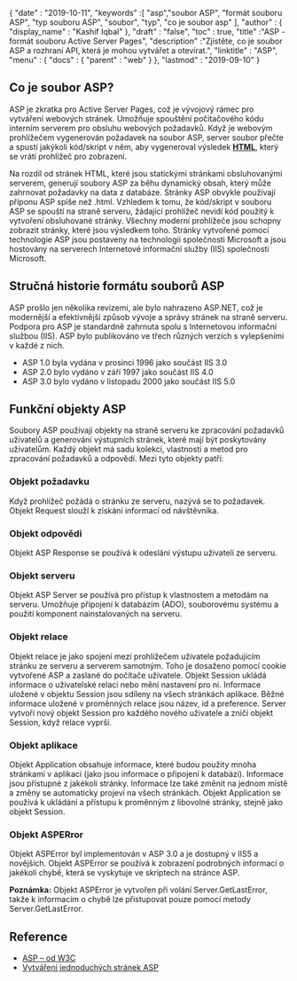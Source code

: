 {
  "date" : "2019-10-11",
  "keywords" :[ "asp","soubor ASP", "formát souboru ASP", "typ souboru ASP", "soubor", "typ", "co je soubor asp" ],
  "author" : {
    "display_name" : "Kashif Iqbal"
},
  "draft" : "false",
  "toc" : true,
  "title" :"ASP - formát souboru Active Server Pages",
  "description" :"Zjistěte, co je soubor ASP a rozhraní API, která je mohou vytvářet a otevírat.",
  "linktitle" : "ASP",
  "menu" : {
    "docs" : {
      "parent" : "web"
}
},
  "lastmod" : "2019-09-10"
}

## Co je soubor ASP?

ASP je zkratka pro Active Server Pages, což je vývojový rámec pro vytváření webových stránek. Umožňuje spouštění počítačového kódu interním serverem pro obsluhu webových požadavků. Když je webovým prohlížečem vygenerován požadavek na soubor ASP, server soubor přečte a spustí jakýkoli kód/skript v něm, aby vygeneroval výsledek **[HTML](/cs/web/html/)**, který se vrátí prohlížeč pro zobrazení.

Na rozdíl od stránek HTML, které jsou statickými stránkami obsluhovanými serverem, generují soubory ASP za běhu dynamický obsah, který může zahrnovat požadavky na data z databáze. Stránky ASP obvykle používají příponu ASP spíše než .html. Vzhledem k tomu, že kód/skript v souboru ASP se spouští na straně serveru, žádající prohlížeč nevidí kód použitý k vytvoření obsluhované stránky. Všechny moderní prohlížeče jsou schopny zobrazit stránky, které jsou výsledkem toho. Stránky vytvořené pomocí technologie ASP jsou postaveny na technologii společnosti Microsoft a jsou hostovány na serverech Internetové informační služby (IIS) společnosti Microsoft.

## Stručná historie formátu souborů ASP
ASP prošlo jen několika revizemi, ale bylo nahrazeno ASP.NET, což je modernější a efektivnější způsob vývoje a správy stránek na straně serveru. Podpora pro ASP je standardně zahrnuta spolu s Internetovou informační službou (IIS). ASP bylo publikováno ve třech různých verzích s vylepšeními v každé z nich.

* ASP 1.0 byla vydána v prosinci 1996 jako součást IIS 3.0
* ASP 2.0 bylo vydáno v září 1997 jako součást IIS 4.0
* ASP 3.0 bylo vydáno v listopadu 2000 jako součást IIS 5.0

## Funkční objekty ASP

Soubory ASP používají objekty na straně serveru ke zpracování požadavků uživatelů a generování výstupních stránek, které mají být poskytovány uživatelům. Každý objekt má sadu kolekcí, vlastností a metod pro zpracování požadavků a odpovědí. Mezi tyto objekty patří:

### Objekt požadavku

Když prohlížeč požádá o stránku ze serveru, nazývá se to požadavek. Objekt Request slouží k získání informací od návštěvníka.

### Objekt odpovědi

Objekt ASP Response se používá k odeslání výstupu uživateli ze serveru.

### Objekt serveru

Objekt ASP Server se používá pro přístup k vlastnostem a metodám na serveru. Umožňuje připojení k databázím (ADO), souborovému systému a použití komponent nainstalovaných na serveru.

### Objekt relace

Objekt relace je jako spojení mezi prohlížečem uživatele požadujícím stránku ze serveru a serverem samotným. Toho je dosaženo pomocí cookie vytvořené ASP a zaslané do počítače uživatele. Objekt Session ukládá informace o uživatelské relaci nebo mění nastavení pro ni. Informace uložené v objektu Session jsou sdíleny na všech stránkách aplikace. Běžné informace uložené v proměnných relace jsou název, id a preference. Server vytvoří nový objekt Session pro každého nového uživatele a zničí objekt Session, když relace vyprší.

### Objekt aplikace

Objekt Application obsahuje informace, které budou použity mnoha stránkami v aplikaci (jako jsou informace o připojení k databázi). Informace jsou přístupné z jakékoli stránky. Informace lze také změnit na jednom místě a změny se automaticky projeví na všech stránkách. Objekt Application se používá k ukládání a přístupu k proměnným z libovolné stránky, stejně jako objekt Session.

### Objekt ASPERror

Objekt ASPError byl implementován v ASP 3.0 a je dostupný v IIS5 a novějších. Objekt ASPError se používá k zobrazení podrobných informací o jakékoli chybě, která se vyskytuje ve skriptech na stránce ASP.

**Poznámka:** Objekt ASPError je vytvořen při volání Server.GetLastError, takže k informacím o chybě lze přistupovat pouze pomocí metody Server.GetLastError.

## Reference

* [ASP – od W3C](https://www.w3schools.com/asp/default.asp)
* [Vytváření jednoduchých stránek ASP](https://learn.microsoft.com/en-us/previous-versions/iis/6.0-sdk/ms524741(v=vs.90))

